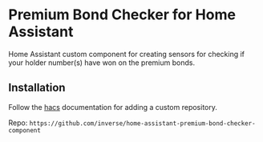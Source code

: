 # Premium Bond Checker for Home Assistant

Home Assistant custom component for creating sensors for checking if your holder number(s) have won on the premium bonds.

## Installation

Follow the [hacs](https://hacs.xyz/docs/faq/custom_repositories) documentation for adding a custom repository.

Repo: `https://github.com/inverse/home-assistant-premium-bond-checker-component`
